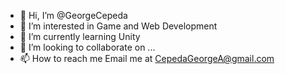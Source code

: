 - 👋 Hi, I’m @GeorgeCepeda
- 👀 I’m interested in Game and Web Development
- 🌱 I’m currently learning Unity
- 💞️ I’m looking to collaborate on ...
- 📫 How to reach me Email me at CepedaGeorgeA@gmail.com

<!---
GeorgeCepeda/GeorgeCepeda is a ✨ special ✨ repository because its `README.md` (this file) appears on your GitHub profile.
You can click the Preview link to take a look at your changes.
--->
